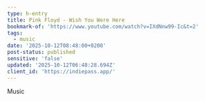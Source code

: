 ```yaml
---
type: h-entry
title: Pink Floyd - Wish You Were Here
bookmark-of: 'https://www.youtube.com/watch?v=IXdNnw99-Ic&t=2'
tags:
  - music
date: '2025-10-12T08:48:00+0200'
post-status: published
sensitive: 'false'
updated: '2025-10-12T06:48:28.694Z'
client_id: 'https://indiepass.app/'
---
```

Music
